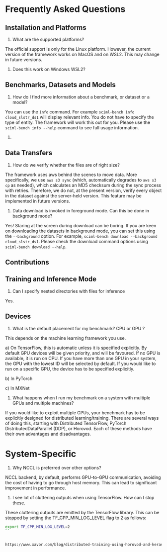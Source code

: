 # Frequently Asked Questions 


## Installation and Platforms 

1. What are the supported platforms?

The official support is only for the Linux platform. However, the current version of the framework works on MacOS and on WSL2. This may change in future versions. 

1. Does this work on Windows WSL2?


## Benchmarks, Datasets and Models 

1. How do I find more information about a benchmark, or dataset or a model?

You can use the `info` command. For example `sciml-bench info cloud_slstr_ds1` will display relevant info. You do not have to specify the type of entity. The framework will work this out for you. Please use the `sciml-bench info --help` command to see full usage information. 

1. 


## Data Transfers

1. How do we verify whether the files are of right size? 

The framework uses aws behind the scenes to move data. More specifically, we use `aws s3 sync` (which, automatically degrades to `aws s3 cp` as needed), which calculates an MD5 checksum during the sync process with retries. Therefore, we do not, at the present version, verify every object in the dataset against the server-held version. This feature may be implemented in future versions.  

1. Data download is invoked in foreground mode. Can this be done in background mode?

Yes! Staring at the screen during download can be boring. If you are keen on downloading the datasets in background mode,  you can set this using the `--background` option. For example,  `sciml-bench download --background cloud_slstr_ds1`. Please check the download command options using `sciml-bench download --help`.

## Contributions 


## Training and Inference Mode

1. Can I specify nested directories with files for inference

Yes.


## Devices

1. What is the default placement for my benchmark? CPU or GPU ?

This depends on the machine learning framework you use. 

a) On TensorFlow, this is automatic unless it is specified explicitly. By default GPU devices will be given priority, and will be favoured. If no GPU is available, it is run on CPU. If you have more than one GPU in your system, the GPU with the lowest ID will be selected by default. If you would like to run on a specific GPU, the device has to be specified explicitly. 

b) In PyTorch

c) In MXNet


1. What happens when I run my benchmark on a system with multiple GPUs and multiple machines?

If you would like to exploit multiple GPUs, your benchmark has to be explicitly designed for distributed learning/training. There are several ways of doing this, starting with Distributed TensorFlow, PyTorch DistributedDataParallel (DDP), or Horovod. Each of these methods have their own advantages and disadvantages. 

# System-Specific

1. Why NCCL is preferred over other options? 

NCCL backend, by default, performs GPU-to-GPU communication, avoiding the cost of having to go through host memory. This can lead to significant improvement in performance. 


1. I see lot of cluttering outputs when using TensorFlow. How can I stop these.

These cluttering outputs are emitted by the TensorFlow library. This can be stopped by setting the TF_CPP_MIN_LOG_LEVEL flag to 2 as follows:

```sh 
export TF_CPP_MIN_LOG_LEVEL=2
``


https://www.xavor.com/blog/distributed-training-using-horovod-and-keras